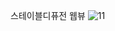 스테이블디퓨전 웹뷰
![11](https://github.com/seonghooony/KovihouseVR-iOS-Screenshot/assets/91402556/253fdfe2-ca95-416d-b837-7a92e613f3fd)
